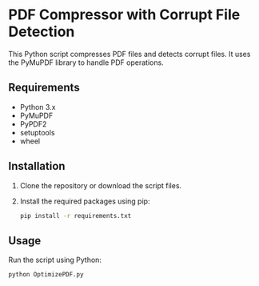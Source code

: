 # PDF Compressor with Corrupt File Detection

This Python script compresses PDF files and detects corrupt files. It uses the PyMuPDF library to handle PDF operations.

## Requirements

- Python 3.x
- PyMuPDF
- PyPDF2
- setuptools
- wheel

## Installation

1. Clone the repository or download the script files.
2. Install the required packages using pip:

   ```sh
   pip install -r requirements.txt
   ```

## Usage

Run the script using Python:

```sh
python OptimizePDF.py
```
